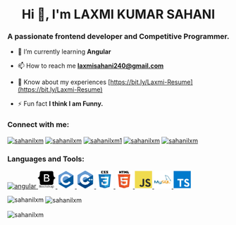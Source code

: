 <h1 align="center">Hi 👋, I'm LAXMI KUMAR SAHANI</h1>
<h3 align="center">A passionate frontend developer and Competitive Programmer.</h3>
<img align="right" src="https://cdn.dribbble.com/users/1162077/screenshots/3848914/programmer.gif" width="300" alt="">

- 🌱 I’m currently learning **Angular**

- 📫 How to reach me **laxmisahani240@gmail.com**

- 📄 Know about my experiences [https://bit.ly/Laxmi-Resume](https://bit.ly/Laxmi-Resume)

- ⚡ Fun fact **I think I am Funny.**

<h3 align="left">Connect with me:</h3>
<p align="left">
<a href="https://linkedin.com/in/sahanilxm" target="blank"><img align="center" src="https://raw.githubusercontent.com/rahuldkjain/github-profile-readme-generator/master/src/images/icons/Social/linked-in-alt.svg" alt="sahanilxm" height="30" width="40" /></a>
<a href="https://instagram.com/sahanilxm" target="blank"><img align="center" src="https://raw.githubusercontent.com/rahuldkjain/github-profile-readme-generator/master/src/images/icons/Social/instagram.svg" alt="sahanilxm" height="30" width="40" /></a>
<a href="https://www.codechef.com/users/sahanilxm1" target="blank"><img align="center" src="https://cdn.jsdelivr.net/npm/simple-icons@3.1.0/icons/codechef.svg" alt="sahanilxm1" height="30" width="40" /></a>
<a href="https://codeforces.com/profile/sahanilxm" target="blank"><img align="center" src="https://raw.githubusercontent.com/rahuldkjain/github-profile-readme-generator/master/src/images/icons/Social/codeforces.svg" alt="sahanilxm" height="30" width="40" /></a>
<a href="https://www.leetcode.com/sahanilxm" target="blank"><img align="center" src="https://raw.githubusercontent.com/rahuldkjain/github-profile-readme-generator/master/src/images/icons/Social/leet-code.svg" alt="sahanilxm" height="30" width="40" /></a>
</p>

<h3 align="left">Languages and Tools:</h3>
<p align="left"> <a href="https://angular.io" target="_blank" rel="noreferrer"> <img src="https://angular.io/assets/images/logos/angular/angular.svg" alt="angular" width="40" height="40"/> </a> <a href="https://getbootstrap.com" target="_blank" rel="noreferrer"> <img src="https://raw.githubusercontent.com/devicons/devicon/master/icons/bootstrap/bootstrap-plain-wordmark.svg" alt="bootstrap" width="40" height="40"/> </a> <a href="https://www.cprogramming.com/" target="_blank" rel="noreferrer"> <img src="https://raw.githubusercontent.com/devicons/devicon/master/icons/c/c-original.svg" alt="c" width="40" height="40"/> </a> <a href="https://www.w3schools.com/cpp/" target="_blank" rel="noreferrer"> <img src="https://raw.githubusercontent.com/devicons/devicon/master/icons/cplusplus/cplusplus-original.svg" alt="cplusplus" width="40" height="40"/> </a> <a href="https://www.w3schools.com/css/" target="_blank" rel="noreferrer"> <img src="https://raw.githubusercontent.com/devicons/devicon/master/icons/css3/css3-original-wordmark.svg" alt="css3" width="40" height="40"/> </a> <a href="https://www.w3.org/html/" target="_blank" rel="noreferrer"> <img src="https://raw.githubusercontent.com/devicons/devicon/master/icons/html5/html5-original-wordmark.svg" alt="html5" width="40" height="40"/> </a> <a href="https://developer.mozilla.org/en-US/docs/Web/JavaScript" target="_blank" rel="noreferrer"> <img src="https://raw.githubusercontent.com/devicons/devicon/master/icons/javascript/javascript-original.svg" alt="javascript" width="40" height="40"/> </a> <a href="https://www.mysql.com/" target="_blank" rel="noreferrer"> <img src="https://raw.githubusercontent.com/devicons/devicon/master/icons/mysql/mysql-original-wordmark.svg" alt="mysql" width="40" height="40"/> </a> <a href="https://www.typescriptlang.org/" target="_blank" rel="noreferrer"> <img src="https://raw.githubusercontent.com/devicons/devicon/master/icons/typescript/typescript-original.svg" alt="typescript" width="40" height="40"/> </a> </p>

<p><img align="left" src="https://github-readme-stats.vercel.app/api/top-langs?username=sahanilxm&show_icons=true&locale=en&layout=compact" alt="sahanilxm" /></p>

<p>&nbsp;<img align="center" src="https://github-readme-stats.vercel.app/api?username=sahanilxm&show_icons=true&locale=en" alt="sahanilxm" /></p>

<p><img align="center" src="https://github-readme-streak-stats.herokuapp.com/?user=sahanilxm&" alt="sahanilxm" /></p>
